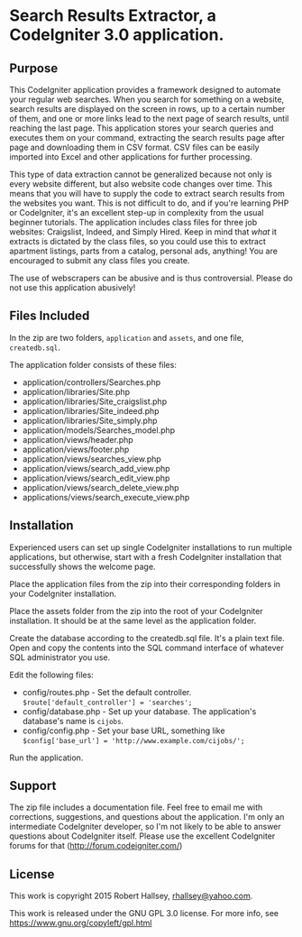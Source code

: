 # Search Results Extractor, a CodeIgniter 3.0 application.

## Purpose

This CodeIgniter application provides a framework designed to automate your regular web searches. When you search for something on a website, search results are displayed on the screen in rows, up to a certain number of them, and one or more links lead to the next page of search results, until reaching the last page. This application stores your search queries and executes them on your command, extracting the search results page after page and downloading them in CSV format. CSV files can be easily imported into Excel and other applications for further processing. 

This type of data extraction cannot be generalized because not only is every website different, but also website code changes over time. This means that you will have to supply the code to extract search results from the websites you want. This is not difficult to do, and if you're learning PHP or CodeIgniter, it's an excellent step-up in complexity from the usual beginner tutorials. The application includes class files for three job websites: Craigslist, Indeed, and Simply Hired. Keep in mind that _what_ it extracts is dictated by the class files, so you could use this to extract apartment listings, parts from a catalog, personal ads, anything! You are encouraged to submit any class files you create.

The use of webscrapers can be abusive and is thus controversial. Please do not use this application abusively!

## Files Included

In the zip are two folders, `application` and `assets`, and one file, `createdb.sql`.

The application folder consists of these files:

* application/controllers/Searches.php
* application/libraries/Site.php
* application/libraries/Site_craigslist.php
* application/libraries/Site_indeed.php
* application/libraries/Site_simply.php
* application/models/Searches_model.php
* application/views/header.php
* application/views/footer.php
* application/views/searches_view.php
* application/views/search_add_view.php
* application/views/search_edit_view.php
* application/views/search_delete_view.php
* applications/views/search_execute_view.php

## Installation

Experienced users can set up single CodeIgniter installations to run multiple applications, but otherwise, start with a fresh CodeIgniter installation that successfully shows the welcome page.

Place the application files from the zip into their corresponding folders in your CodeIgniter installation.

Place the assets folder from the zip into the root of your CodeIgniter installation. It should be at the same level as the application folder.

Create the database according to the createdb.sql file. It's a plain text file. Open and copy the contents into the SQL command interface of whatever SQL administrator you use.

Edit the following files:

* config/routes.php - Set the default controller. `$route['default_controller'] = 'searches';`
* config/database.php - Set up your database. The application's database's name is `cijobs`.
* config/config.php - Set your base URL, something like `$config['base_url'] = 'http://www.example.com/cijobs/';`

Run the application.

## Support

The zip file includes a documentation file. Feel free to email me with corrections, suggestions, and questions about the application. I'm only an intermediate CodeIgniter developer, so I'm not likely to be able to answer questions about CodeIgniter itself. Please use the excellent CodeIgniter forums for that (http://forum.codeigniter.com/)

## License

This work is copyright 2015 Robert Hallsey, rhallsey@yahoo.com.

This work is released under the GNU GPL 3.0 license. For more info, see https://www.gnu.org/copyleft/gpl.html
